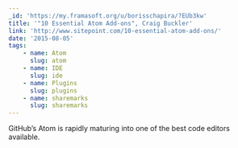 ```yaml
---
_id: 'https://my.framasoft.org/u/borisschapira/?EUb3kw'
title: '"10 Essential Atom Add-ons", Craig Buckler'
link: 'http://www.sitepoint.com/10-essential-atom-add-ons/'
date: '2015-08-05'
tags:
    - name: Atom
      slug: atom
    - name: IDE
      slug: ide
    - name: Plugins
      slug: plugins
    - name: sharemarks
      slug: sharemarks
---
```


<div class="markdown"><p>GitHub’s Atom is rapidly maturing into one of the best code editors available.
</p></div>
